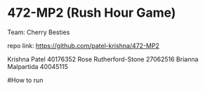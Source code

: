 # 472-MP2 (Rush Hour Game) 
 Team: Cherry Besties 

repo link: https://github.com/patel-krishna/472-MP2 

Krishna Patel 40176352
Rose Rutherford-Stone 27062516
Brianna Malpartida 40045115

#How to run


